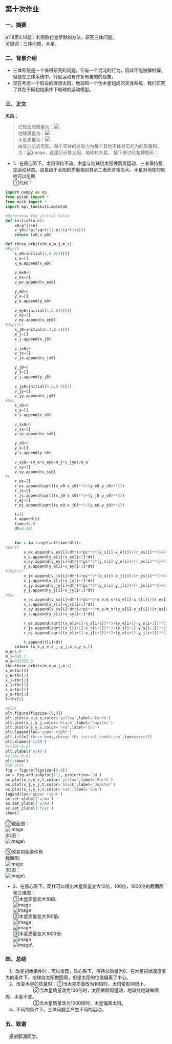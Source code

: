 ## 第十次作业

### 一、摘要
  p118页4.16题：利用欧拉克罗默的方法，研究三体问题。\
  关键词：三体问题，木星。

### 二、背景介绍
- 三体系统是一个值得研究的问题，它有一个混沌的行为，因此不能被解析解。但是在三体系统中，行星运动有许多有趣的的现象。
- 现在考虑一个假设的理想太阳、地球和一个伪木星组成的天体系统，我们研究了其在不同初始条件下地球的运动模型。

### 三、正文
思路：
> 已知太阳质量为：![](http://latex.codecogs.com/gif.latex?M_{S}=2.0\times10^{30}kg) \
地球质量为：![](http://latex.codecogs.com/gif.latex?M_{E}=6.0\times10^{24}kg) \
木星质量为：![](http://latex.codecogs.com/gif.latex?M_{J}=1.9\times10^{27}kg) \
由受力公式可知，每个天体的总受力为每个其他天体对它的力的矢量和，为：![image](https://github.com/lilyechoC/compuational_physics_2015301510036/blob/master/pictures/101.png)，这里只计算太阳，地球和木星。 
接下来讨论各种情形：
* 1、在质心系下。太阳保持不动，木星与地球绕太阳做圆周运动，三者保持稳定运动状态。这是由于太阳的质量相对其余二者而言相当大，木星对地球的影响可以忽略\
①代码：
```python
import numpy as np
from pylab import *
from math import *
import mpl_toolkits.mplot3d

#Determine the initial value
def initial(a,e):
    x0=a*(1+e)
    v_y0=2*pi*sqrt((1-e)/(a*(1+e)))
    return [x0,v_y0]

def three_orbits(m_e,m_j,m_s):
#Earth
    x_e0=initial(1,0.023)[0]
    x_e=[]
    x_e.append(x_e0)
    
    v_ex0=0
    v_ex=[]
    v_ex.append(v_ex0)

    y_e0=0
    y_e=[]
    y_e.append(y_e0)
    
    v_ey0=initial(1,0.023)[1]
    v_ey=[]
    v_ey.append(v_ey0)
#Jupiter
    x_j0=initial(5.2,0.3)[0]
    x_j=[]
    x_j.append(x_j0)
    
    v_jx0=0
    v_jx=[]
    v_jx.append(v_jx0)

    y_j0=0
    y_j=[]
    y_j.append(y_j0)
    
    v_jy0=initial(5.2,0.3)[1]
    v_jy=[]
    v_jy.append(v_jy0)
#Sun
    x_s0=0
    x_s=[]
    x_s.append(x_s0)
    
    v_sx0=0
    v_sx=[]
    v_sx.append(v_sx0)

    y_s0=0
    y_s=[]
    y_s.append(y_s0)
    
    v_sy0=-(m_e*v_ey0+m_j*v_jy0)/m_s
    v_sy=[]
    v_sy.append(v_sy0)
#r
    r_es=[]
    r_es.append(sqrt((x_e0-x_s0)**2+(y_e0-y_s0)**2))
    r_js=[]
    r_js.append(sqrt((x_j0-x_s0)**2+(y_j0-y_s0)**2))
    r_ej=[]
    r_ej.append(sqrt((x_e0-x_j0)**2+(y_e0-y_j0)**2))

    t=[]
    t.append(0)
    time=40.0
    dt=0.001

    
    for i in range(int(time/dt)):
#Earth
        v_ex.append(v_ex[i]+dt*(4*pi**2*(x_s[i]-x_e[i])/(r_es[i]**3)+4*pi**2*m_j/m_s*(x_j[i]-x_e[i])/(r_ej[i]**3)))
        x_e.append(x_e[i]+v_ex[i+1]*dt)
        v_ey.append(v_ey[i]+dt*(4*pi**2*(y_s[i]-y_e[i])/(r_es[i]**3)+4*pi**2*m_j/m_s*(y_j[i]-y_e[i])/(r_ej[i]**3)))
        y_e.append(y_e[i]+v_ey[i+1]*dt)
#Jupiter
        v_jx.append(v_jx[i]+dt*(4*pi**2*(x_s[i]-x_j[i])/(r_js[i]**3)+4*pi**2*m_e/m_s*(x_e[i]-x_j[i])/(r_ej[i]**3)))
        x_j.append(x_j[i]+v_jx[i+1]*dt)
        v_jy.append(v_jy[i]+dt*(4*pi**2*(y_s[i]-y_j[i])/(r_js[i]**3)+4*pi**2*m_e/m_s*(y_e[i]-y_j[i])/(r_ej[i]**3)))
        y_j.append(y_j[i]+v_jy[i+1]*dt)
#Sun
        v_sx.append(v_sx[i]+dt*(4*pi**2*m_e/m_s*(x_e[i]-x_s[i])/(r_es[i]**3)+4*pi**2*m_j/m_s*(x_j[i]-x_s[i])/(r_js[i]**3)))
        x_s.append(x_s[i]+v_sx[i+1]*dt)
        v_sy.append(v_sy[i]+dt*(4*pi**2*m_e/m_s*(y_e[i]-y_s[i])/(r_es[i]**3)+4*pi**2*m_j/m_s*(y_j[i]-y_s[i])/(r_js[i]**3)))
        y_s.append(y_s[i]+v_sy[i+1]*dt)

        r_es.append(sqrt((x_e[i+1]-x_s[i+1])**2+(y_e[i+1]-y_s[i+1])**2))
        r_js.append(sqrt((x_j[i+1]-x_s[i+1])**2+(y_j[i+1]-y_s[i+1])**2))
        r_ej.append(sqrt((x_e[i+1]-x_j[i+1])**2+(y_e[i+1]-y_j[i+1])**2))

        t.append(t[i]+dt)
    return [x_e,y_e,x_j,y_j,x_s,y_s,t]
m_e=1.0
m_j=316.7
m_s=333333.3
thr=three_orbits(m_e,m_j,m_s)
x_e=thr[0]
y_e=thr[1]
x_j=thr[2]
y_j=thr[3]
x_s=thr[4]
y_s=thr[5]
t=thr[6]

#plot
plt.figure(figsize=[9,9])
plt.plot(x_e,y_e,color='yellow',label='Earth')
plt.plot(x_j,y_j,color='black',label='Jupiter')
plt.plot(x_s,y_s,color='red',label='Sun')
plt.legend(loc='upper right')
plt.title('three-body,change the initial condition',fontsize=15)
plt.xlabel('x/AU')
#xlim(-6,6)
plt.ylabel('y/AU')
#ylim(-6,6)
plt.show()
#3D plot
fig = figure(figsize=[9,9])
ax = fig.add_subplot(111, projection='3d')
ax.plot(x_e,y_e,t,color='yellow',label='Earth')
ax.plot(x_j,y_j,t,color='black',label='Jupiter')
ax.plot(x_s,y_s,t,color='red',label='Sun')
legend(loc='upper right')
ax.set_xlabel('x/Au')
ax.set_ylabel('y/AU')
ax.set_zlabel('t/yr')
show()
```
②截面图：\
![image](https://github.com/lilyechoC/compuational_physics_2015301510036/blob/master/pictures/102.png)\
3D图：\
![image](https://github.com/lilyechoC/compuational_physics_2015301510036/blob/master/pictures/103.png)\

③改变初始条件有\
截面图:\
![image](https://github.com/lilyechoC/compuational_physics_2015301510036/blob/master/pictures/104.png)\
3D图：\
![image](https://github.com/lilyechoC/compuational_physics_2015301510036/blob/master/pictures/105.png)\


* 2、在质心系下。同样可以得出木星质量变大10倍，100倍，1000倍的截面图和三维图：\
①木星质量变大10倍:\
![image](https://github.com/lilyechoC/compuational_physics_2015301510036/blob/master/pictures/107.png)\
![image](https://github.com/lilyechoC/compuational_physics_2015301510036/blob/master/pictures/108.png)\
②木星质量变大100倍:\
![image](https://github.com/lilyechoC/compuational_physics_2015301510036/blob/master/pictures/109.png)\
![image](https://github.com/lilyechoC/compuational_physics_2015301510036/blob/master/pictures/1010.png)\
③木星质量变大1000倍:\
![image](https://github.com/lilyechoC/compuational_physics_2015301510036/blob/master/pictures/1011.png)\
![image](https://github.com/lilyechoC/compuational_physics_2015301510036/blob/master/pictures/1012.png)\


### 四、总结
    1、改变初始条件时：可以发现，质心系下，保持总动量为0，在木星初始速度变大的条件下，地球绕太阳做圆周，但是太阳的位置偏离了中心。\
    2、改变木星的质量时：①当木星质量改为10倍时，太阳受影响很小。\
                       ②当木星质量改为100倍时，太阳做圆周运动，地球绕地球做圆周，木星不变。\
                       ③当木星质量改为1000倍时，木星偏离太阳。\
    3、不同的条件下，三体问题会产生不同的运动。
   
### 五、致谢
    感谢郭潇同学。
